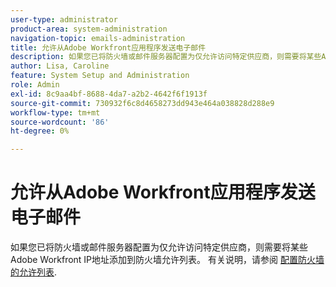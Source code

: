 ```yaml
---
user-type: administrator
product-area: system-administration
navigation-topic: emails-administration
title: 允许从Adobe Workfront应用程序发送电子邮件
description: 如果您已将防火墙或邮件服务器配置为仅允许访问特定供应商，则需要将某些Adobe Workfront IP地址添加到防火墙允许列表。 有关说明，请参阅配置防火墙的允许列表。
author: Lisa, Caroline
feature: System Setup and Administration
role: Admin
exl-id: 8c9aa4bf-8688-4da7-a2b2-4642f6f1913f
source-git-commit: 730932f6c8d4658273dd943e464a038828d288e9
workflow-type: tm+mt
source-wordcount: '86'
ht-degree: 0%

---
```


# 允许从Adobe Workfront应用程序发送电子邮件

如果您已将防火墙或邮件服务器配置为仅允许访问特定供应商，则需要将某些Adobe Workfront IP地址添加到防火墙允许列表。 有关说明，请参阅 [配置防火墙的允许列表](../../../administration-and-setup/get-started-wf-administration/configure-your-firewall.md).
